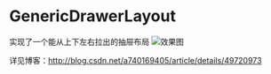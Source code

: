 # GenericDrawerLayout
实现了一个能从上下左右拉出的抽屉布局
![效果图](http://img.blog.csdn.net/20151108232301698 "效果图")  

详见博客：http://blog.csdn.net/a740169405/article/details/49720973
